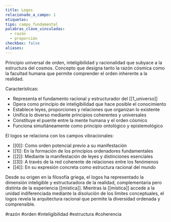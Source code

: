 ```yaml
---
title: Logos
relacionado_a_campo: 1
etiquetas: 
tipo: campo_fundamental
palabras_clave_vinculadas:
  - razón
  - proporción
checkbox: false
aliases:
---
```

Principio universal de orden, inteligibilidad y racionalidad que subyace a la estructura del cosmos. Concepto que designa tanto la razón cósmica como la facultad humana que permite comprender el orden inherente a la realidad.

Características:
- Representa el fundamento racional y estructurador del [[1_universo]]
- Opera como principio de inteligibilidad que hace posible el conocimiento
- Establece leyes, proporciones y relaciones que organizan lo existente
- Unifica lo diverso mediante principios coherentes y universales
- Constituye el puente entre la mente humana y el orden cósmico
- Funciona simultáneamente como principio ontológico y epistemológico

El logos se relaciona con los campos vibracionales:
- [[0]]: Como orden potencial previo a su manifestación
- [[1]]: En la formación de los principios ordenadores fundamentales
- [[2]]: Mediante la manifestación de leyes y distinciones esenciales
- [[3]]: A través de la red coherente de relaciones entre los fenómenos
- [[4]]: En su expresión concreta como estructura racional del mundo

Desde su origen en la filosofía griega, el logos ha representado la dimensión inteligible y estructuradora de la realidad, complementaria pero distinta de la experiencia [[mística]]. Mientras la [[mística]] accede a la unidad indiferenciada mediante la disolución de los límites conceptuales, el logos revela la arquitectura racional que permite la diversidad ordenada y comprensible.

#razón #orden #inteligibilidad #estructura #coherencia
